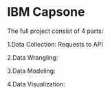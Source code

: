# IBM Capsone 
The full project consist of 4 parts:

1.Data Collection: Requests to API

2.Data Wrangling:

3.Data Modeling:

4.Data Visualization: 
